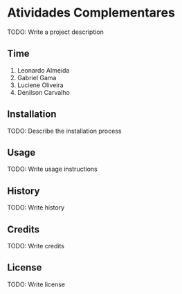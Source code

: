 # Atividades Complementares

TODO: Write a project description

## Time

1. Leonardo Almeida
2. Gabriel Gama
3. Luciene Oliveira
4. Denilson Carvalho

## Installation

TODO: Describe the installation process

## Usage

TODO: Write usage instructions

## History

TODO: Write history

## Credits

TODO: Write credits

## License

TODO: Write license
